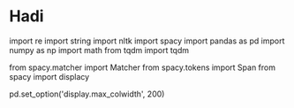 # Hadi
import re 
import string 
import nltk 
import spacy 
import pandas as pd 
import numpy as np 
import math 
from tqdm import tqdm 

from spacy.matcher import Matcher 
from spacy.tokens import Span 
from spacy import displacy 

pd.set_option('display.max_colwidth', 200)
